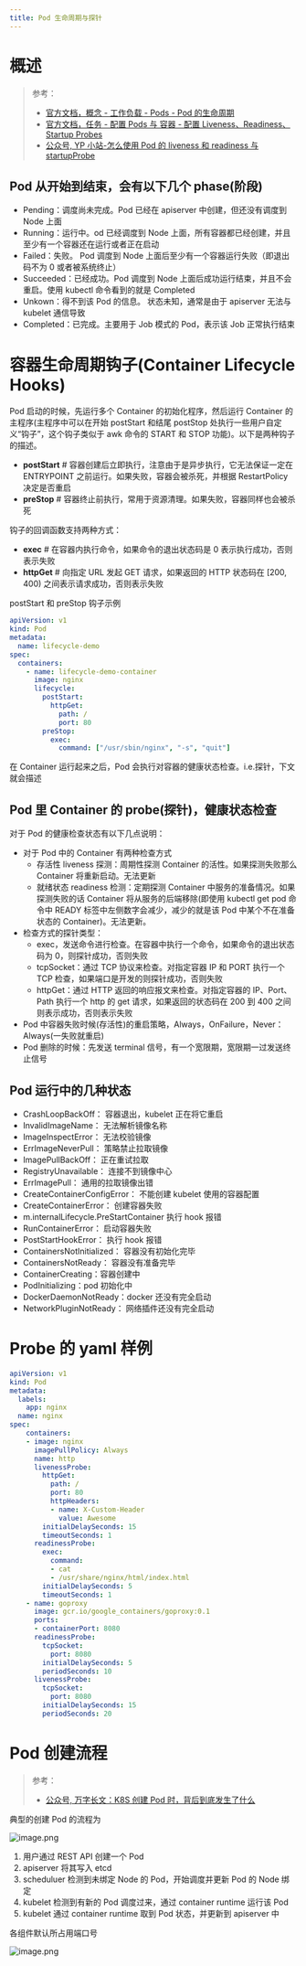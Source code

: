 ```yaml
---
title: Pod 生命周期与探针
---
```


# 概述

> 参考：
>
> - [官方文档，概念 - 工作负载 - Pods - Pod 的生命周期](https://kubernetes.io/docs/concepts/workloads/pods/pod-lifecycle/)
> - [官方文档，任务 - 配置 Pods 与 容器 - 配置 Liveness、Readiness、Startup Probes](https://kubernetes.io/docs/tasks/configure-pod-container/configure-liveness-readiness-startup-probes/)
> - [公众号, YP 小站-怎么使用 Pod 的 liveness 和 readiness 与 startupProbe](https://mp.weixin.qq.com/s/jPkAj2C0ZNHbaSZRwTOk9g)

## Pod 从开始到结束，会有以下几个 phase(阶段)

- Pending：调度尚未完成。Pod 已经在 apiserver 中创建，但还没有调度到 Node 上面
- Running：运行中。od 已经调度到 Node 上面，所有容器都已经创建，并且至少有一个容器还在运行或者正在启动
- Failed：失败。 Pod 调度到 Node 上面后至少有一个容器运行失败（即退出码不为 0 或者被系统终止）
- Succeeded：已经成功。Pod 调度到 Node 上面后成功运行结束，并且不会重启。使用 kubectl 命令看到的就是 Completed
- Unkown：得不到该 Pod 的信息。 状态未知，通常是由于 apiserver 无法与 kubelet 通信导致
- Completed：已完成。主要用于 Job 模式的 Pod，表示该 Job 正常执行结束

# 容器生命周期钩子(Container Lifecycle Hooks)

Pod 启动的时候，先运行多个 Container 的初始化程序，然后运行 Container 的主程序(主程序中可以在开始 postStart 和结尾 postStop 处执行一些用户自定义“钩子”，这个钩子类似于 awk 命令的 START 和 STOP 功能)。以下是两种钩子的描述。

- **postStart** # 容器创建后立即执行，注意由于是异步执行，它无法保证一定在 ENTRYPOINT 之前运行。如果失败，容器会被杀死，并根据 RestartPolicy 决定是否重启
- **preStop** # 容器终止前执行，常用于资源清理。如果失败，容器同样也会被杀死

钩子的回调函数支持两种方式：

- **exec** # 在容器内执行命令，如果命令的退出状态码是 0 表示执行成功，否则表示失败
- **httpGet** # 向指定 URL 发起 GET 请求，如果返回的 HTTP 状态码在 \[200, 400) 之间表示请求成功，否则表示失败

postStart 和 preStop 钩子示例

```yaml
apiVersion: v1
kind: Pod
metadata:
  name: lifecycle-demo
spec:
  containers:
    - name: lifecycle-demo-container
      image: nginx
      lifecycle:
        postStart:
          httpGet:
            path: /
            port: 80
        preStop:
          exec:
            command: ["/usr/sbin/nginx", "-s", "quit"]
```

在 Container 运行起来之后，Pod 会执行对容器的健康状态检查。i.e.探针，下文就会描述

## Pod 里 Container 的 probe(探针)，健康状态检查

对于 Pod 的健康检查状态有以下几点说明：

- 对于 Pod 中的 Container 有两种检查方式
  - 存活性 liveness 探测：周期性探测 Container 的活性。如果探测失败那么 Container 将重新启动。无法更新
  - 就绪状态 readiness 检测：定期探测 Container 中服务的准备情况。如果探测失败的话 Container 将从服务的后端移除(即使用 kubectl get pod 命令中 READY 标签中左侧数字会减少，减少的就是该 Pod 中某个不在准备状态的 Container)。无法更新。
- 检查方式的探针类型：
  - exec，发送命令进行检查。在容器中执行一个命令，如果命令的退出状态码为 0，则探针成功，否则失败
  - tcpSocket：通过 TCP 协议来检查。对指定容器 IP 和 PORT 执行一个 TCP 检查，如果端口是开发的则探针成功，否则失败
  - httpGet：通过 HTTP 返回的响应报文来检查。对指定容器的 IP、Port、Path 执行一个 http 的 get 请求，如果返回的状态码在 200 到 400 之间则表示成功，否则表示失败
- Pod 中容器失败时候(存活性)的重启策略，Always，OnFailure，Never：Always(一失败就重启)
- Pod 删除的时候：先发送 terminal 信号，有一个宽限期，宽限期一过发送终止信号

## Pod 运行中的几种状态

- CrashLoopBackOff： 容器退出，kubelet 正在将它重启
- InvalidImageName： 无法解析镜像名称
- ImageInspectError： 无法校验镜像
- ErrImageNeverPull： 策略禁止拉取镜像
- ImagePullBackOff： 正在重试拉取
- RegistryUnavailable： 连接不到镜像中心
- ErrImagePull： 通用的拉取镜像出错
- CreateContainerConfigError： 不能创建 kubelet 使用的容器配置
- CreateContainerError： 创建容器失败
- m.internalLifecycle.PreStartContainer 执行 hook 报错
- RunContainerError： 启动容器失败
- PostStartHookError： 执行 hook 报错
- ContainersNotInitialized： 容器没有初始化完毕
- ContainersNotReady： 容器没有准备完毕
- ContainerCreating：容器创建中
- PodInitializing：pod 初始化中
- DockerDaemonNotReady：docker 还没有完全启动
- NetworkPluginNotReady： 网络插件还没有完全启动

# Probe 的 yaml 样例

```yaml
apiVersion: v1
kind: Pod
metadata:
  labels:
    app: nginx
  name: nginx
spec:
    containers:
    - image: nginx
      imagePullPolicy: Always
      name: http
      livenessProbe:
        httpGet:
          path: /
          port: 80
          httpHeaders:
          - name: X-Custom-Header
            value: Awesome
        initialDelaySeconds: 15
        timeoutSeconds: 1
      readinessProbe:
        exec:
          command:
          - cat
          - /usr/share/nginx/html/index.html
        initialDelaySeconds: 5
        timeoutSeconds: 1
    - name: goproxy
      image: gcr.io/google_containers/goproxy:0.1
      ports:
      - containerPort: 8080
      readinessProbe:
        tcpSocket:
          port: 8080
        initialDelaySeconds: 5
        periodSeconds: 10
      livenessProbe:
        tcpSocket:
          port: 8080
        initialDelaySeconds: 15
        periodSeconds: 20
```

# Pod 创建流程

> 参考：
>
> - [公众号, 万字长文：K8S 创建 Pod 时，背后到底发生了什么](https://mp.weixin.qq.com/s/HjoU_RKBQKPCQPEQZ_fBNA)

典型的创建 Pod 的流程为

![image.png](https://notes-learning.oss-cn-beijing.aliyuncs.com/zhow5n/1616119512783-67ed1273-0291-4462-8535-1ea845b176f1.png)

1. 用户通过 REST API 创建一个 Pod
2. apiserver 将其写入 etcd
3. scheduluer 检测到未绑定 Node 的 Pod，开始调度并更新 Pod 的 Node 绑定
4. kubelet 检测到有新的 Pod 调度过来，通过 container runtime 运行该 Pod
5. kubelet 通过 container runtime 取到 Pod 状态，并更新到 apiserver 中

各组件默认所占用端口号

![image.png](https://notes-learning.oss-cn-beijing.aliyuncs.com/zhow5n/1616119523444-d2794850-3f4c-41c8-8f75-e168a8825177.png)
